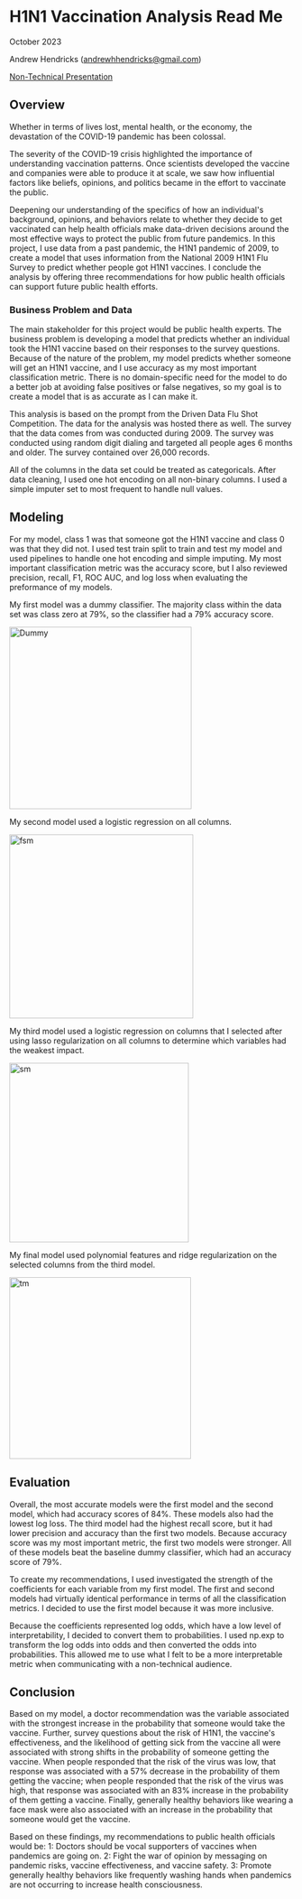 
# H1N1 Vaccination Analysis Read Me

October 2023

Andrew Hendricks (andrewhhendricks@gmail.com)

[Non-Technical Presentation](https://docs.google.com/presentation/d/1DO3q7NLQlQhLXU-m109f83YQLVI_L7PI/edit?usp=sharing&ouid=106491021188736703963&rtpof=true&sd=true)


## Overview

Whether in terms of lives lost, mental health, or the economy, the devastation of the COVID-19 pandemic has been colossal.

The severity of the COVID-19 crisis highlighted the importance of understanding vaccination patterns. Once scientists developed the vaccine and companies were able to produce it at scale, we saw how influential factors like beliefs, opinions, and politics became in the effort to vaccinate the public.

Deepening our understanding of the specifics of how an individual's background, opinions, and behaviors relate to whether they decide to get vaccinated can help health officials make data-driven decisions around the most effective ways to protect the public from future pandemics. In this project, I use data from a past pandemic, the H1N1 pandemic of 2009, to create a model that uses information from the National 2009 H1N1 Flu Survey to predict whether people got H1N1 vaccines. I conclude the analysis by offering three recommendations for how public health officials can support future public health efforts.

### Business Problem and Data

The main stakeholder for this project would be public health experts. The business problem is developing a model that predicts whether an individual took the H1N1 vaccine based on their responses to the survey questions.  Because of the nature of the problem, my model predicts whether someone will get an H1N1 vaccine, and I use accuracy as my most important classification metric. There is no domain-specific need for the model to do a better job at avoiding false positives or false negatives, so my goal is to create a model that is as accurate as I can make it.

This analysis is based on the prompt from the Driven Data Flu Shot Competition. The data for the analysis was hosted there as well. The survey that the data comes from was conducted during 2009. The survey was conducted using random digit dialing and targeted all people ages 6 months and older. The survey contained over 26,000 records.

All of the columns in the data set could be treated as categoricals. After data cleaning, I used one hot encoding on all non-binary columns. I used a simple imputer set to most frequent to handle null values.


## Modeling

For my model, class 1 was that someone got the H1N1 vaccine and class 0 was that they did not. I used test train split to train and test my model and used pipelines to handle one hot encoding and simple imputing.  My most important classification metric was the accuracy score, but I also reviewed precision, recall, F1, ROC AUC, and log loss when evaluating the preformance of my models.

My first model was a dummy classifier. The majority class within the data set was class zero at 79%, so the classifier had a 79% accuracy score.

<img width="323" alt="Dummy" src="https://github.com/ahendricks2/dsc-phase-3-project-v3/assets/141271148/d996b78c-3b57-4571-abb9-648d9ef5b798">

My second model used a logistic regression on all columns.

<img width="326" alt="fsm" src="https://github.com/ahendricks2/dsc-phase-3-project-v3/assets/141271148/c4a42663-b994-4055-a791-7e4404d71dcf">

My third model used a logistic regression on columns that I selected after using lasso regularization on all columns to determine which variables had the weakest impact.

<img width="318" alt="sm" src="https://github.com/ahendricks2/dsc-phase-3-project-v3/assets/141271148/cf66ace8-07db-4839-9262-3a1a7f6d62a5">

My final model used polynomial features and ridge regularization on the selected columns from the third model.

<img width="322" alt="tm" src="https://github.com/ahendricks2/dsc-phase-3-project-v3/assets/141271148/030eccf5-2fef-49f6-b8b7-7a202eeb6a35">

## Evaluation

Overall, the most accurate models were the first model and the second model, which had accuracy scores of 84%. These models also had the lowest log loss. The third model had the highest recall score, but it had lower precision and accuracy than the first two models. Because accuracy score was my most important metric, the first two models were stronger. All of these models beat the baseline dummy classifier, which had an accuracy score of 79%. 

To create my recommendations, I used investigated the strength of the coefficients for each variable from my first model. The first and second models had virtually identical performance in terms of all the classification metrics. I decided to use the first model because it was more inclusive.

Because the coefficients represented log odds, which have a low level of interpretability, I decided to convert them to probabilities. I used np.exp to transform the log odds into odds and then converted the odds into probabilities. This allowed me to use what I felt to be a more interpretable metric when communicating with a non-technical audience.


## Conclusion

Based on my model, a doctor recommendation was the variable associated with the strongest increase in the probability that someone would take the vaccine. Further, survey questions about the risk of H1N1, the vaccine's effectiveness, and the likelihood of getting sick from the vaccine all were associated with strong shifts in the probability of someone getting the vaccine. When people responded that the risk of the virus was low, that response was associated with a 57% decrease in the probability of them getting the vaccine; when people responded that the risk of the virus was high, that response was associated with an 83% increase in the probability of them getting a vaccine. Finally, generally healthy behaviors like wearing a face mask were also associated with an increase in the probability that someone would get the vaccine.

Based on these findings, my recommendations to public health officials would be: 1: Doctors should be vocal supporters of vaccines when pandemics are going on. 2: Fight the war of opinion by messaging on pandemic risks, vaccine effectiveness, and vaccine safety. 3: Promote generally healthy behaviors like frequently washing hands when pandemics are not occurring to increase health consciousness.
